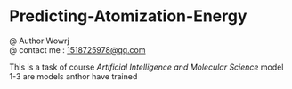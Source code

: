 # Predicting-Atomization-Energy

@ Author Wowrj\
@ contact me : 1518725978@qq.com

This is a task of course _Artificial Intelligence and Molecular Science_
model 1-3 are models anthor have trained
